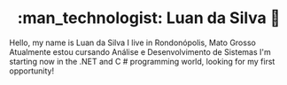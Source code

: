 <h1 align="center"> :man_technologist: Luan da Silva 🚀</h1

  
  Hello, my name is Luan da Silva
I live in Rondonópolis, Mato Grosso
Atualmente estou cursando Análise e Desenvolvimento de Sistemas
I'm starting now in the .NET and C # programming world, looking for my first opportunity!
